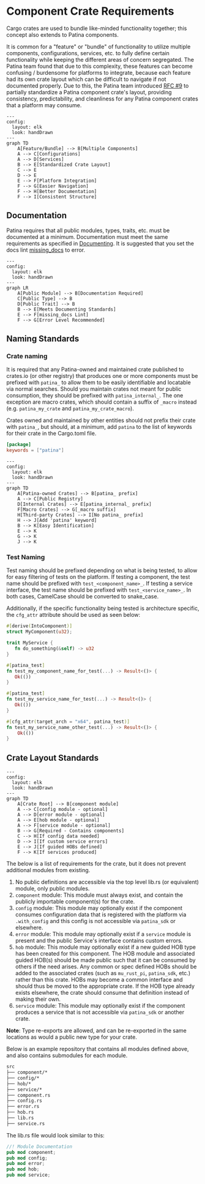 # Component Crate Requirements

Cargo crates are used to bundle like-minded functionality together; this concept also extends to Patina components.

It is common for a "feature" or "bundle" of functionality to utilize multiple components, configurations, services,
etc. to fully define certain functionality while keeping the different areas of concern segregated. The Patina team
found that due to this complexity, these features can become confusing / burdensome for platforms to integrate,
because each feature had its own crate layout which can be difficult to navigate if not documented properly. Due to
this, the Patina team introduced
[RFC #9](https://github.com/OpenDevicePartnership/patina/blob/main/docs/src/rfc/text/0009-standardize-component-crate.md)
to partially standardize a Patina component crate's layout, providing consistency, predictability, and cleanliness for
any Patina component crates that a platform may consume.

```mermaid
---
config:
  layout: elk
  look: handDrawn
---
graph TD
    A[Feature/Bundle] --> B[Multiple Components]
    A --> C[Configurations]
    A --> D[Services]
    B --> E[Standardized Crate Layout]
    C --> E
    D --> E
    E --> F[Platform Integration]
    F --> G[Easier Navigation]
    F --> H[Better Documentation]
    F --> I[Consistent Structure]
```

## Documentation

Patina requires that all public modules, types, traits, etc. must be documented at a minimum. Documentation must meet
the same requirements as specified in [Documenting](../dev/documenting.md). It is suggested that you set the docs lint
[missing_docs](https://doc.rust-lang.org/rustdoc/lints.html#missing_docs) to error.

```mermaid
---
config:
  layout: elk
  look: handDrawn
---
graph LR
    A[Public Module] --> B[Documentation Required]
    C[Public Type] --> B
    D[Public Trait] --> B
    B --> E[Meets Documenting Standards]
    E --> F[missing_docs Lint]
    F --> G[Error Level Recommended]
```

## Naming Standards

### Crate naming

It is required that any Patina-owned and maintained crate published to crates.io (or other registry) that produces one
or more components must be prefixed with `patina_` to allow them to be easily identifiable and locatable via normal
searches. Should you maintain crates not meant for public consumption, they should be prefixed with `patina_internal_`.
The one exception are macro crates, which should contain a suffix of `_macro` instead
(e.g. `patina_my_crate` and `patina_my_crate_macro`).

Crates owned and maintained by other entities should not prefix their crate with `patina_`, but should, at a minimum,
add `patina` to the list of keywords for their crate in the Cargo.toml file.

```toml
[package]
keywords = ["patina"]
```

```mermaid
---
config:
  layout: elk
  look: handDrawn
---
graph TD
    A[Patina-owned Crates] --> B[patina_ prefix]
    A --> C[Public Registry]
    D[Internal Crates] --> E[patina_internal_ prefix]
    F[Macro Crates] --> G[_macro suffix]
    H[Third-party Crates] --> I[No patina_ prefix]
    H --> J[Add 'patina' keyword]
    B --> K[Easy Identification]
    E --> K
    G --> K
    J --> K
```

### Test Naming

Test naming should be prefixed depending on what is being tested, to allow for easy filtering of tests on the platform.
If testing a component, the test name should be prefixed with `test_<component_name>_`. If testing a service interface,
the test name should be prefixed with `test_<service_name>_`. In both cases, CamelCase should be converted to snake_case.

Additionally, if the specific functionality being tested is architecture specific, the `cfg_attr` attribute should
be used as seen below:

```rust
#[derive(IntoComponent)]
struct MyComponent(u32);

trait MyService {
   fn do_something(&self) -> u32
}

#[patina_test]
fn test_my_component_name_for_test(...) -> Result<()> {
   Ok(())
}

#[patina_test]
fn test_my_service_name_for_test(...) -> Result<()> {
   Ok(())
}

#[cfg_attr(target_arch = "x64", patina_test)]
fn test_my_service_name_other_test(...) -> Result<()> {
    Ok(())
}
```

## Crate Layout Standards

```mermaid
---
config:
  layout: elk
  look: handDrawn
---
graph TD
    A[Crate Root] --> B[component module]
    A --> C[config module - optional]
    A --> D[error module - optional]
    A --> E[hob module - optional]
    A --> F[service module - optional]
    B --> G[Required - Contains components]
    C --> H[If config data needed]
    D --> I[If custom service errors]
    E --> J[If guided HOBs defined]
    F --> K[If services produced]
```

The below is a list of requirements for the crate, but it does not prevent additional modules from existing.

1. No public definitions are accessible via the top level lib.rs (or equivalent) module, only public modules.
2. `component` module: This module must always exist, and contain the publicly importable component(s) for the crate.
3. `config` module: This module may optionally exist if the component consumes configuration data that is registered
   with the platform via `.with_config` and this config is not accessible via `patina_sdk` or elsewhere.
4. `error` module: This module may optionally exist if a `service` module is present and the public Service's interface
   contains custom errors.
5. `hob` module: This module may optionally exist if a new guided HOB type has been created for this component. The
   HOB module and associated guided HOB(s) should be made public such that it can be consumed by others if the need
   arises. Any common or spec defined HOBs should be added to the associated crates (such as `mu_rust_pi`,
   `patina_sdk`, etc.) rather than this crate. HOBs may become a common interface and should thus be moved to the
   appropriate crate. If the HOB type already exists elsewhere, the crate should consume that definition instead of
   making their own.
6. `service` module: This module may optionally exist if the component produces a service that is not accessible via
   `patina_sdk` or another crate.

**Note**: Type re-exports are allowed, and can be re-exported in the same locations as would a public new type for
your crate.

Below is an example repository that contains all modules defined above, and also contains submodules for each module.

```cmd
src
├── component/*
├── config/*
├── hob/*
├── service/*
├── component.rs
├── config.rs
├── error.rs
├── hob.rs
├── lib.rs
├── service.rs
```

The lib.rs file would look similar to this:

```rust
//! Module Documentation
pub mod component;
pub mod config;
pub mod error;
pub mod hob;
pub mod service;
```
